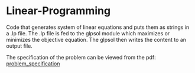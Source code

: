 # Linear-Programming

Code that generates system of linear equations and puts them as strings in a .lp file. The .lp file is fed to the glpsol module which maximizes or minimizes the objective equation. The glpsol then writes the content to an output file.

The specification of the problem can be viewed from the pdf: 
[problem_specification](https://github.com/samuelmaina/Linear-Programming/files/7760577/programmingassignment_2135707576.pdf)
